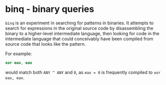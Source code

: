 # binq - binary queries

`binq` is an experiment in searching for patterns in binaries. It attempts to
search for expressions in the original source code by disassembling the binary
to a higher-level intermediate language, then looking for code in the
intermediate language that could conceivably have been compiled from source code
that looks like the pattern.

For example:

```nasm
xor eax, eax
```

would match both `ANY ^ ANY` and `0`, as `eax = 0` is frequently compiled to
`xor eax, eax`.
